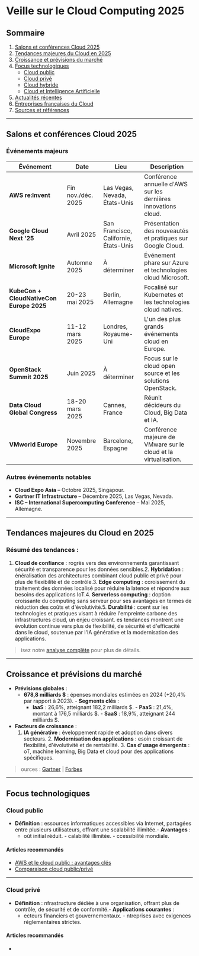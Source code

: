 # Veille sur le Cloud Computing 2025

## Sommaire

1. [Salons et conférences Cloud 2025](#salons-et-conférences-cloud-2025)
2. [Tendances majeures du Cloud en 2025](#tendances-majeures-du-cloud-en-2025)
3. [Croissance et prévisions du marché](#croissance-et-prévisions-du-marché)
4. [Focus technologiques](#focus-technologiques)
   - [Cloud public](#cloud-public)
   - [Cloud privé](#cloud-privé)
   - [Cloud hybride](#cloud-hybride)
   - [Cloud et Intelligence Artificielle](#cloud-et-intelligence-artificielle)
5. [Actualités récentes](#actualités-récentes)
6. [Entreprises françaises du Cloud](#entreprises-françaises-du-cloud)
7. [Sources et références](#sources-et-références)

---

## Salons et conférences Cloud 2025

### Événements majeurs

| Événement                                  | Date                  | Lieu                             | Description                                                                                   |
|--------------------------------------------|-----------------------|----------------------------------|-----------------------------------------------------------------------------------------------|
| **AWS re:Invent**                          | Fin nov./déc. 2025    | Las Vegas, Nevada, États-Unis    | Conférence annuelle d'AWS sur les dernières innovations cloud.                                |
| **Google Cloud Next '25**                  | Avril 2025            | San Francisco, Californie, États-Unis | Présentation des nouveautés et pratiques sur Google Cloud.                                   |
| **Microsoft Ignite**                       | Automne 2025          | À déterminer                     | Événement phare sur Azure et technologies cloud Microsoft.                                    |
| **KubeCon + CloudNativeCon Europe 2025**   | 20-23 mai 2025        | Berlin, Allemagne                | Focalisé sur Kubernetes et les technologies cloud natives.                                    |
| **CloudExpo Europe**                       | 11-12 mars 2025       | Londres, Royaume-Uni             | L'un des plus grands événements cloud en Europe.                                              |
| **OpenStack Summit 2025**                  | Juin 2025             | À déterminer                     | Focus sur le cloud open source et les solutions OpenStack.                                    |
| **Data Cloud Global Congress**             | 18-20 mars 2025       | Cannes, France                   | Réunit décideurs du Cloud, Big Data et IA.                                                    |
| **VMworld Europe**                         | Novembre 2025         | Barcelone, Espagne               | Conférence majeure de VMware sur le cloud et la virtualisation.                               |

### Autres événements notables

- **Cloud Expo Asia** – Octobre 2025, Singapour.
- **Gartner IT Infrastructure** – Décembre 2025, Las Vegas, Nevada.
- **ISC – International Supercomputing Conference** – Mai 2025, Allemagne.

---

## Tendances majeures du Cloud en 2025

### Résumé des tendances :

1. **Cloud de confiance** : rogrès vers des environnements garantissant sécurité et transparence pour les données sensibles.2. **Hybridation** : énéralisation des architectures combinant cloud public et privé pour plus de flexibilité et de contrôle.3. **Edge computing** : ccroissement du traitement des données localisé pour réduire la latence et répondre aux besoins des applications IoT.4. **Serverless computing** : doption croissante du computing sans serveur pour ses avantages en termes de réduction des coûts et d'évolutivité.5. **Durabilité** : ccent sur les technologies et pratiques visant à réduire l'empreinte carbone des infrastructures cloud, un enjeu croissant.
es tendances montrent une évolution continue vers plus de flexibilité, de sécurité et d'efficacité dans le cloud, soutenue par l'IA générative et la modernisation des applications.
> isez notre [analyse complète](#croissance-et-prévisions-du-marché) pour plus de détails.
---

## Croissance et prévisions du marché

- **Prévisions globales** :
  - **678,8 milliards $** : épenses mondiales estimées en 2024 (+20,4% par rapport à 2023).  - **Segments clés** :
    - **IaaS** : 26,6%, atteignant 182,2 milliards $.    - **PaaS** : 21,4%, montant à 176,5 milliards $.    - **SaaS** : 18,9%, atteignant 244 milliards $.
- **Facteurs de croissance** :
  1. **IA générative** : éveloppement rapide et adoption dans divers secteurs.  2. **Modernisation des applications** : esoin croissant de flexibilité, d'évolutivité et de rentabilité.  3. **Cas d'usage émergents** : oT, machine learning, Big Data et cloud pour des applications spécifiques.
> ources : [Gartner](https://cloud-computing.developpez.com/actu/358115/) | [Forbes](https://www.forbes.com/)
---

## Focus technologiques

### Cloud public

- **Définition** : essources informatiques accessibles via Internet, partagées entre plusieurs utilisateurs, offrant une scalabilité illimitée.- **Avantages** :
  - oût initial réduit.  - calabilité illimitée.  - ccessibilité mondiale.
#### Articles recommandés

- [AWS et le cloud public : avantages clés](https://aws.amazon.com/fr/what-is/public-cloud/)
- [Comparaison cloud public/privé](https://www.redhat.com/fr/topics/cloud-computing/public-cloud-vs-private-cloud-and-hybrid-cloud)

---

### Cloud privé

- **Définition** : nfrastructure dédiée à une organisation, offrant plus de contrôle, de sécurité et de conformité.- **Applications courantes** :
  - ecteurs financiers et gouvernementaux.  - ntreprises avec exigences réglementaires strictes.
#### Articles recommandés

- 
